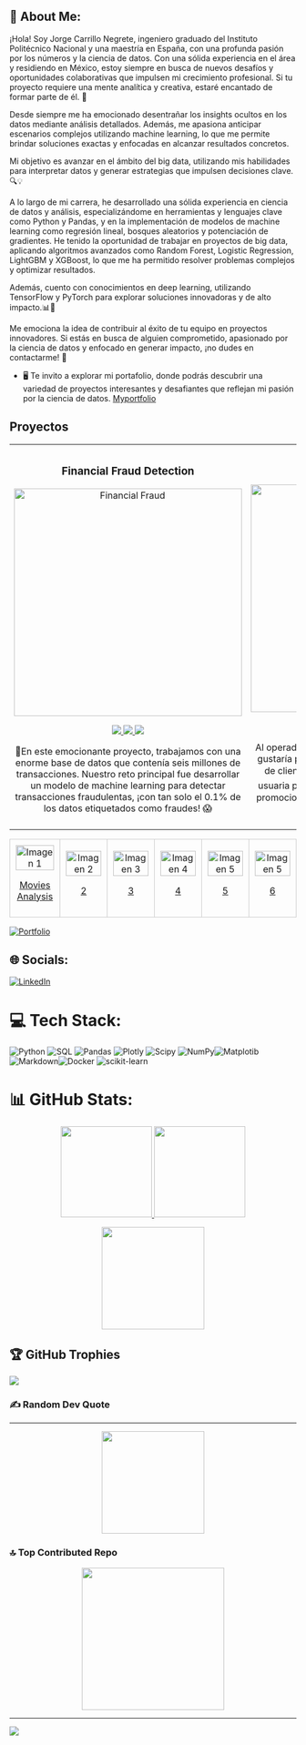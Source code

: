 
## 💫 About Me:
¡Hola! Soy Jorge Carrillo Negrete, ingeniero graduado del Instituto Politécnico Nacional y una maestría en España, con una profunda pasión por los números y la ciencia de datos. Con una sólida experiencia en el área y residiendo en México, estoy siempre en busca de nuevos desafíos y oportunidades colaborativas que impulsen mi crecimiento profesional. Si tu proyecto requiere una mente analítica y creativa, estaré encantado de formar parte de él. 🌟

Desde siempre me ha emocionado desentrañar los insights ocultos en los datos mediante análisis detallados. Además, me apasiona anticipar escenarios complejos utilizando machine learning, lo que me permite brindar soluciones exactas y enfocadas en alcanzar resultados concretos.

Mi objetivo es avanzar en el ámbito del big data, utilizando mis habilidades para interpretar datos y generar estrategias que impulsen decisiones clave. 🔍💡

A lo largo de mi carrera, he desarrollado una sólida experiencia en ciencia de datos y análisis, especializándome en herramientas y lenguajes clave como Python y Pandas, y en la implementación de modelos de machine learning como regresión lineal, bosques aleatorios y potenciación de gradientes. He tenido la oportunidad de trabajar en proyectos de big data, aplicando algoritmos avanzados como Random Forest, Logistic Regression, LightGBM y XGBoost, lo que me ha permitido resolver problemas complejos y optimizar resultados.

Además, cuento con conocimientos en deep learning, utilizando TensorFlow y PyTorch para explorar soluciones innovadoras y de alto impacto.📊🤖

Me emociona la idea de contribuir al éxito de tu equipo en proyectos innovadores. Si estás en busca de alguien comprometido, apasionado por la ciencia de datos y enfocado en generar impacto, ¡no dudes en contactarme! 🚀

* 🖥️ Te invito a explorar mi portafolio, donde podrás descubrir una variedad de proyectos interesantes y desafiantes que reflejan mi pasión por la ciencia de datos.  [Myportfolio](https://github.com/XORGE7/XORGE7.github.io/)

## Proyectos 
<table>
  <tr>
    <td width="30%">
      <h3 align="center">Financial Fraud Detection</h3>
      <div align="center">
        <a href="#" target="_blank">
          <img src="https://itsoftware.com.co/content/wp-content/uploads/2016/06/fraude2.jpg" width="400" alt="Financial Fraud"> 
        </a>
        <p>
          <a href="https://github.com/XORGE7/Financial_Fraud_Detection" target="_blank">
            <img src="https://img.shields.ioadge/GITHUB-f8f?style=for-the-badge&logo=github&logoColor=black">
          </a>
          <a href="https://github.com/GabrielChavezCinancial_Fraud_Detection/blob/main/Plantilla_Financial_Fraud_Detection.ipynb" target="_blank">
            <img src="https://img.shields.io/badge/-CO-green?style=for-the-badge&color=f8f">
          </a>
           <a href="https://www.linkedin.com/fe/update/urn:li:activity:7201801202420830208/" target="_blank">
            <img src="https://img.shields.io/badge/linkn-f8f?style=for-the-badge&logo=linkedin&logoColor=black">
          </a>
        </p>
        <p>💼En este emocionante proyecto, trabajamos con una enorme base de datos que contenía seis millones de transacciones. Nuestro reto principal fue desarrollar un modelo de machine learning para detectar transacciones fraudulentas, ¡con tan solo el 0.1% de los datos etiquetados como fraudes! 😱</p>
      </div>
    </td>
      <td width="30%">
      <h3 align="center">TELECOM</h3>
      <div align="center">
        <a href="#" target="_blank">
          <img src="https://github.com/user-attachments/ssets/9652df5f-47b8-4f44-9f81-e8af1d7060ba" width="400" alt="Financial Fraud"> 
        </a>
        <p>
          <a href="https://telecom.streamlit.app/" target="_blank">
            <img src="https://img.shields.io/badge/APP-000080?styfor-the-badge&logo=webpack&logoColor=black">
          </a>
          <a href="https://gabrielchavezc.github.io/projec/telecom_proyect.html" target="_blank">
            <img src="https://img.shields.io/badge/-C-green?style=for-the-badge&color=000080">
          </a>
           <a href="https://www.linkedin.com/feed/ate/urn:li:activity:7218962684245872640/" target="_blank">
            <img src="https://img.shields.io/badge/ledin-000080?style=for-the-badge&logo=linkedin&logoColor=black">
          </a>
        </p>
        <p>Al operador de telecomunicaciones Interconnect le gustaría poder pronosticar su tasa de cancelación de clientes 📉. Si se descubre que un usuario o usuaria planea irse 🏃‍♂️🏃‍♀️, se le ofrecerán códigos promocionales 🎟️ y opciones de planes especiales 🌟.</p>
      </div>
    </td>
    <td width="30%">
      <h3 align="center">Dashboard</h3>
      <div align="center">
        <a href="" target="_blank">
          <img src="https://github.com/user-attachments/ets/f2bef59b-7f4b-4613-8629-eb529ce8691a" width="400" alt="img">
        </a>
        <p>
          <a href="https://dash-store-brazil-analytics.reamlit.app/" target="_blank">
            <img src="https://img.shields.io/badge/APP-80ffaatyle=for-the-badge&logo=webpack&logoColor=black">
          </a>
          <a href="https://github.com/GabrielChavezC/storales_interactive" target="_blank">
            <img src="https://img.shields.io/badge/GITHUBfaa?style=for-the-badge&logo=github&logoColor=black">
          </a>
           <a href="#" target="_blank">
            <img src="https://img.shields.io/badge/linkedinffaa?style=for-the-badge&logo=linkedin&logoColor=black">
          </a>
        </p>
        <p>Una tienda online de moda, con presencia en todo Brasil, necesita impulsar su rendimiento utilizando sus datos de manera estratégica. 🌟👗👠

   Impulsa tu tienda usando un análisis de datos estratégicos 🔍💡📈</p>
      </div>
    </td>
  </tr>
</table>





<table>
  <tr>
    <td style="border: 1px solid #ccc; padding: 10px; text-align: center;">
      <img src="https://github.com/user-attachments/assets/96619689-0304-4751-9d8e-ca2a1b22f601" alt="Imagen 1" style="width:100%;">
     <p><a href="https://gabrielchavezc.github.io/projects/movies_proyect.html">Movies Analysis</a></p>
    </td>
    <td style="border: 1px solid #ccc; padding: 10px; text-align: center;">
      <img src="https://i.postimg.cc/C1rfVzZJ/image1-0.jpg" alt="Imagen 2" style="width:100%;">
     <p><a href="#">2</a></p>
    </td>
    <td style="border: 1px solid #ccc; padding: 10px; text-align: center;">
      <img src="https://i.postimg.cc/C1rfVzZJ/image1-0.jpg" alt="Imagen 3" style="width:100%;">
     <p><a href="#">3</a></p>
    </td>
    <td style="border: 1px solid #ccc; padding: 10px; text-align: center;">
      <img src="https://i.postimg.cc/C1rfVzZJ/image1-0.jpg" alt="Imagen 4" style="width:100%;">
      <p><a href="#">4</a></p>
    </td>
    <td style="border: 1px solid #ccc; padding: 10px; text-align: center;">
      <img src="https://i.postimg.cc/C1rfVzZJ/image1-0.jpg" alt="Imagen 5" style="width:100%;">
      <p><a href="#">5</a></p>
    </td>
      <td style="border: 1px solid #ccc; padding: 10px; text-align: center;">
      <img src="https://i.postimg.cc/C1rfVzZJ/image1-0.jpg" alt="Imagen 5" style="width:100%;">
      <p><a href="#">6</a></p>
    </td>
  </tr>
</table>


[![Portfolio](https://img.shields.io/badge/Portfolio-%23000000.svg?style=for-the-badge&logo=firefox&logoColor=#FF7139)](https://gabrielchavezc.github.io/)



## 🌐 Socials:
[![LinkedIn](https://img.shields.io/badge/LinkedIn-%230077B5.svg?logo=linkedin&logoColor=white)](https://www.linkedin.com/in/gabriel-ch%C3%A1vez-ds/)

# 💻 Tech Stack:
![Python](https://img.shields.io/badge/python-3670A0?style=for-the-badge&logo=python&logoColor=ffdd54) ![SQL](https://img.shields.io/badge/SQL-%2300f.svg?style=for-the-badge&logo=mysql&logoColor=white)
 ![Pandas](https://img.shields.io/badge/pandas-%23150458.svg?style=for-the-badge&logo=pandas&logoColor=white) ![Plotly](https://img.shields.io/badge/Plotly-%233F4F75.svg?style=for-the-badge&logo=plotly&logoColor=white) ![Scipy](https://img.shields.io/badge/SciPy-%230C55A5.svg?style=for-the-badge&logo=scipy&logoColor=%white) ![NumPy](https://img.shields.io/badge/numpy-%23013243.svg?style=for-the-badge&logo=numpy&logoColor=white)![Matplotib](https://img.shields.io/badge/Matplotib-%233F4F75.svg?style=for-the-badge&logo=plotly&logoColor=white)![Markdown](https://img.shields.io/badge/markdown-%23000000.svg?style=for-the-badge&logo=markdown&logoColor=white)![Docker](https://img.shields.io/badge/docker-%230db7ed.svg?style=for-the-badge&logo=docker&logoColor=white)
 ![scikit-learn](https://img.shields.io/badge/scikit--learn-%23F7931E.svg?style=for-the-badge&logo=scikit-learn&logoColor=white)
# 📊 GitHub Stats:

<p align="center">
<a href="#">
  <img height="160em" src="https://github-readme-stats.vercel.app/api/top-langs/?username=GabrielChavezC&theme=algolia&hide_progress=true"/>
 
  <img height="160em" src="https://github-readme-stats-eight-theta.vercel.app/api?username=GabrielChavezC&show_icons=true&theme=algolia&include_all_commits=true&count_private=true"/>
</a>
</p>

<p align="center">
<a href="#">
  <img height="180em" src="https://github-readme-streak-stats.herokuapp.com/?user=GabrielChavezC&theme=algolia&hide_border=false"/>
</a>
</p>


## 🏆 GitHub Trophies
![](https://github-profile-trophy.vercel.app/?username=GabrielChavezC&theme=radical&no-frame=false&no-bg=true&margin-w=4)

### ✍️ Random Dev Quote
---
<p align="center">
  <a href="#">
  <img height="180em" src="https://quotes-github-readme.vercel.app/api?type=horizontal&theme=radical"/>
</a>
</p>

### 🔝 Top Contributed Repo
<p align="center">
  <a href="#">
  <img height="250em" src="https://github-contributor-stats.vercel.app/api?username=GabrielzC&limit=5&theme=algolia&combine_all_yearly_contributions=true"/>
</a>
</p>

---


[![](https://visitcount.itsvg.in/api?id=GabrielChavezC&ic=0&color=0)](https://visitcount.itsvg.in)

<!-- Proudly created with GPRM ( https://gprm.itsvg.in ) -->
